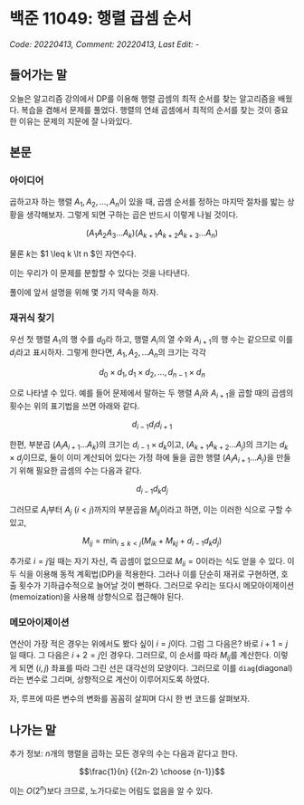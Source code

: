 # 백준 11049: 행렬 곱셈 순서
_Code: 20220413, Comment: 20220413, Last Edit: -_

## 들어가는 말
 오늘은 알고리즘 강의에서 DP를 이용해 행렬 곱셈의 최적 순서를 찾는 알고리즘을 배웠다. 복습을 겸해서 문제를 풀었다. 행렬의 연쇄 곱셈에서 최적의 순서를 찾는 것이 중요한 이유는 문제의 지문에 잘 나와있다.

## 본문

### 아이디어
곱하고자 하는 행렬 $A_1, A_2, ..., A_n$이 있을 때, 곱셈 순서를 정하는 마지막 절차를 밟는 상황을 생각해보자. 그렇게 되면 구하는 곱은 반드시 이렇게 나뉠 것이다.

$$\left( A_1A_2A_3...A_k \right)\left( A_{k+1}A_{k+2}A_{k+3}...A_n \right)$$ 

물론 $k$는 $1 \leq k \lt n $인 자연수다.

이는 우리가 이 문제를 분할할 수 있다는 것을 나타낸다.

풀이에 앞서 설명을 위해 몇 가지 약속을 하자.

### 재귀식 찾기

우선 첫 행렬 $A_1$의 행 수를 $d_0$라 하고, 행렬 $A_i$의 열 수와 $A_{i+1}$의 행 수는 같으므로 이를 $d_i$라고 표시하자. 그렇게 한다면, $A_1,A_2,...A_n$의 크기는 각각 

$$ d_0 \times d_1, d_1 \times d_2, ..., d_{n-1} \times d_n $$

으로 나타낼 수 있다. 예를 들어 문제에서 말하는 두 행렬 $A_i$와 $A_{i+1}$을 곱할 때의 곱셈의 횟수는 위의 표기법을 쓰면 아래와 같다.

$$d_{i-1}d_id_{i+1}$$

한편, 부분곱 $\left( A_{i}A_{i+1}...A_k \right)$의 크기는 $d_{i-1} \times d_k$이고, $\left( A_{k+1}A_{k+2}...A_j \right)$의 크기는 $d_k \times d_j$이므로, 둘이 이미 계산되어 있다는 가정 하에 둘을 곱한 행렬 $\left( A_{i}A_{i+1}...A_j \right)$을 만들기 위해 필요한 곱셈의 수는 다음과 같다.

$$d_{i-1}d_kd_j$$

그러므로 $A_i$부터 $A_j$ $(i \lt j)$까지의 부분곱을 $M_{ij}$이라고 하면, 이는 이러한 식으로 구할 수 있고,

$$M_{ij} = \min_{i \leq k\lt j}(M_{ik} + M_{kj} + d_{i-1}d_kd_j)$$

추가로 $i=j$일 때는 자기 자신, 즉 곱셈이 없으므로 $M_{ii} = 0$이라는 식도 얻을 수 있다. 이 두 식을 이용해 동적 계획법(DP)을 적용한다. 그러나 이를 단순히 재귀로 구현하면, 호출 횟수가 기하급수적으로 늘어날 것이 뻔하다. 그러므로 우리는 또다시 메모아이제이션(memoization)을 사용해 상향식으로 접근해야 된다.

### 메모아이제이션

연산이 가장 적은 경우는 위에서도 봤다 싶이 $i=j$이다. 그럼 그 다음은? 바로 $i+1=j$일 때다. 그 다음은 $i+2=j$인 경우다. 그러므로, 이 순서를 따라 $M_{ij}$를 계산한다. 이렇게 되면 $(i, j)$ 좌표를 따라 그린 선은 대각선의 모양이다. 그러므로 이를 `diag`(diagonal)라는 변수로 그리며, 상향적으로 계산이 이루어지도록 하였다.

자, 루프에 따른 변수의 변화를 꼼꼼히 살피며 다시 한 번 코드를 살펴보자.

## 나가는 말
 추가 정보: $n$개의 행렬을 곱하는 모든 경우의 수는 다음과 같다고 한다.
 
 $$\frac{1}{n} {{2n-2} \choose {n-1}}$$

 이는 $O(2^n)$보다 크므로, 노가다로는 어림도 없음을 알 수 있다.